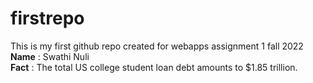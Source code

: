 # firstrepo
This is my first github repo created for webapps assignment 1 fall 2022 <br>
**Name** : Swathi Nuli <br>
**Fact** : The total US college student loan debt amounts to $1.85 trillion.

